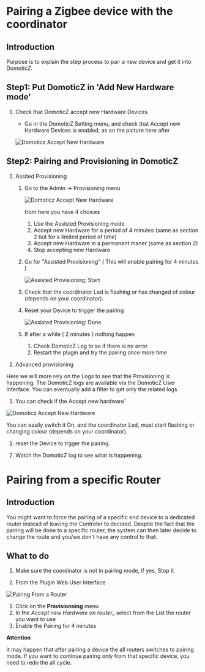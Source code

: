 # Pairing a Zigbee device with the coordinator

## Introduction

Purpose is to explain the step process to pair a new device and get it into DomoticZ.


## Step1: Put DomoticZ in 'Add New Hardware mode'

1. Check that DomoticZ accept new Hardware Devices
   * Go in the DomoticZ Setting menu, and check that Accept new Hardware Devices is enabled, as on the picture here after

   ![Domoticz Accept New Hardware](../Images/DzHardwareMode.png)


## Step2: Pairing and Provisioning in DomoticZ

1. Assited Provisioning

   1. Go to the Admin -> Provisioning menu

      ![Domoticz Accept New Hardware](../Images/Provisionning_1.png)

      from here you have 4 choices

      1. Use the Assisted Provisioning mode
      1. Accept new Hardware for a period of 4 minutes (same as section 2 but for a limited period of time)
      1. Accept new Hardware in a permanent maner (same as section 2)
      1. Stop accepting new Hardware

   1. Go for "Assisted Provisioning" ( This will enable pairing for 4 minutes )

      ![Assisted Provisioning: Start](../Images/Provisionning_2.png)

   1. Check that the coordinator Led is flashing or has changed of colour (depends on your coordinator).

   1. Reset your Device to trigger the pairing

      ![Assisted Provisioning: Done](../Images/Provisionning_3.png)

   1. If after a while ( 2 minutes ) nothing happen

      1. Check DomoticZ Log to se if there is no error
      1. Restart the plugin and try the pairing once more time

1. Advanced provisioning

Here we will more rely on the Logs to see that the Provisioning is happening. The DomoticZ logs are available via the DomoticZ User Interface.
You can eventually add a filter to get only the related logs

  1. You can check if the Accept new hardware`

  ![Domoticz Accept New Hardware](../Images/Dashboard_Accept_new_Hardware.png)

  You can easily switch it On, and the coordinator Led, must start flashing or changing colour (depends on your coordinator).

  1. reset the Device to trgger the pairing.

  1. Watch the DomoticZ log to see what is happening.



  # Pairing from a specific Router

  ## Introduction

  You might want to force the pairing of a specific end device to a dedicated router instead of leaving the Controler to decided.
  Despite the fact that the pairing will be done to a specific router, the system can then later decide to change the route and
  you/we don't have any control to that.


  ## What to do

  1. Make sure the coordinator is not in pairing mode, if yes, Stop it

  1. From the Plugin Web User Interface

  ![Pairing From a Router](../Images/PairingOnRouter.png)

  1. Click on the __Provisionning__ menu
  1. In the _Accept new Hardware on router__ select from the List the router you want to use
  1. Enable the Pairing for 4 minutes

  __Attention__

  It may happen that after pairing a device the all routers switches to pairing mode. If you want to continue pairing only from that specific device, you need to redo the all cycle.
